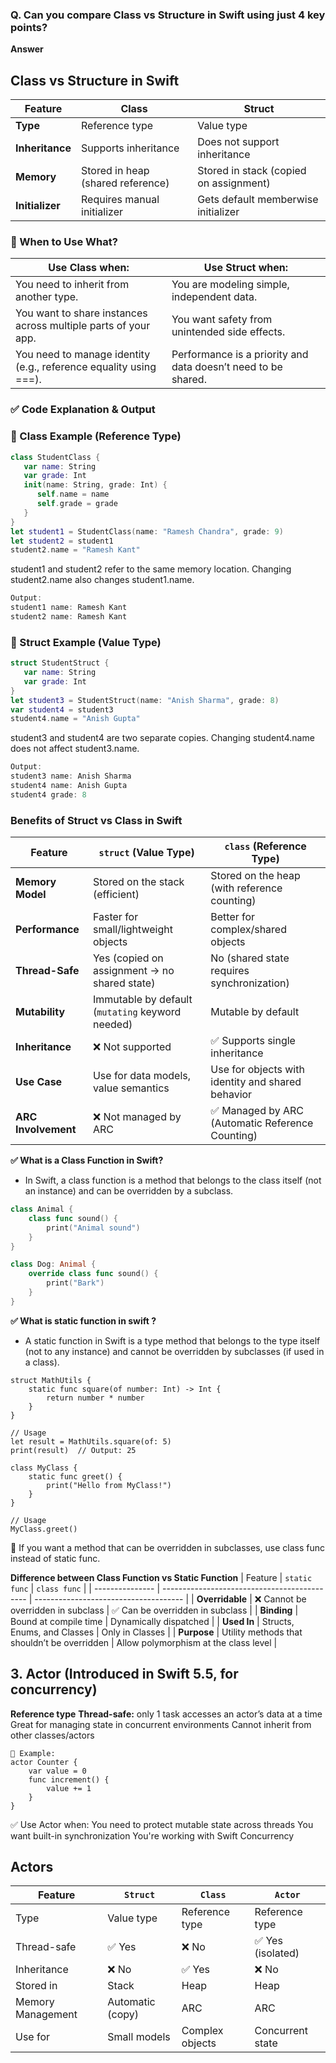 ### Q. Can you compare Class vs Structure in Swift using just 4 key points?
**Answer**

## Class vs Structure in Swift

| Feature        | Class                                  | Struct                                  |
|----------------|-----------------------------------------|------------------------------------------|
| **Type**       | Reference type                          | Value type                               |
| **Inheritance**| Supports inheritance                    | Does not support inheritance             |
| **Memory**     | Stored in heap (shared reference)       | Stored in stack (copied on assignment)   |
| **Initializer**| Requires manual initializer             | Gets default memberwise initializer      |


### 🧠 When to Use What?

| Use Class when:                                                   | Use Struct when:                                              |
|-------------------------------------------------------------------|---------------------------------------------------------------|
| You need to inherit from another type.                            | You are modeling simple, independent data.                    |
| You want to share instances across multiple parts of your app.    | You want safety from unintended side effects.                 |
| You need to manage identity (e.g., reference equality using ===). | Performance is a priority and data doesn’t need to be shared. |


### ✅ Code Explanation & Output
### 🧠 Class Example (Reference Type)

```swift 
class StudentClass {
   var name: String
   var grade: Int
   init(name: String, grade: Int) {
      self.name = name
      self.grade = grade
   }
}
let student1 = StudentClass(name: "Ramesh Chandra", grade: 9)
let student2 = student1
student2.name = "Ramesh Kant"
````
student1 and student2 refer to the same memory location.
Changing student2.name also changes student1.name.

```swift 
Output:
student1 name: Ramesh Kant
student2 name: Ramesh Kant
```

### 🧠 Struct Example (Value Type)

```swift 
struct StudentStruct {
   var name: String
   var grade: Int
}
let student3 = StudentStruct(name: "Anish Sharma", grade: 8)
var student4 = student3
student4.name = "Anish Gupta"
```
student3 and student4 are two separate copies.
Changing student4.name does not affect student3.name.

```swift 
Output:
student3 name: Anish Sharma
student4 name: Anish Gupta
student4 grade: 8
```


### Benefits of Struct vs Class in Swift

| Feature             | `struct` (Value Type)                            | `class` (Reference Type)                          |
| ------------------- | ------------------------------------------------ | ------------------------------------------------- |
| **Memory Model**    | Stored on the stack (efficient)                  | Stored on the heap (with reference counting)      |
| **Performance**     | Faster for small/lightweight objects             | Better for complex/shared objects                 |
| **Thread-Safe**     | Yes (copied on assignment → no shared state)     | No (shared state requires synchronization)        |
| **Mutability**      | Immutable by default (`mutating` keyword needed) | Mutable by default                                |
| **Inheritance**     | ❌ Not supported                                  | ✅ Supports single inheritance                     |
| **Use Case**        | Use for data models, value semantics             | Use for objects with identity and shared behavior |
| **ARC Involvement** | ❌ Not managed by ARC                             | ✅ Managed by ARC (Automatic Reference Counting)   |



**✅ What is a Class Function in Swift?**
   - In Swift, a class function is a method that belongs to the class itself (not an instance) and can be overridden by a subclass.
```swift
class Animal {
    class func sound() {
        print("Animal sound")
    }
}

class Dog: Animal {
    override class func sound() {
        print("Bark")
    }
}
```

**✅ What is static function in swift ?**
- A static function in Swift is a type method that belongs to the type itself (not to any instance) and cannot be overridden by subclasses (if used in a class).

```
struct MathUtils {
    static func square(of number: Int) -> Int {
        return number * number
    }
}

// Usage
let result = MathUtils.square(of: 5)
print(result)  // Output: 25
```
```
class MyClass {
    static func greet() {
        print("Hello from MyClass!")
    }
}

// Usage
MyClass.greet()

```
🔁 If you want a method that can be overridden in subclasses, use class func instead of static func.

**Difference between Class Function vs Static Function**
| Feature         | `static func`                                | `class func`                          |
| --------------- | -------------------------------------------- | ------------------------------------- |
| **Overridable** | ❌ Cannot be overridden in subclass           | ✅ Can be overridden in subclass       |
| **Binding**     | Bound at compile time                        | Dynamically dispatched                |
| **Used In**     | Structs, Enums, and Classes                  | Only in Classes                       |
| **Purpose**     | Utility methods that shouldn’t be overridden | Allow polymorphism at the class level |


## 3. Actor (Introduced in Swift 5.5, for concurrency)
**Reference type**
**Thread-safe:** only 1 task accesses an actor’s data at a time
Great for managing state in concurrent environments
Cannot inherit from other classes/actors
```
🔸 Example:
actor Counter {
    var value = 0
    func increment() {
        value += 1
    }
}
```
✅ Use Actor when:
You need to protect mutable state across threads
You want built-in synchronization
You're working with Swift Concurrency

## Actors
| Feature           | `Struct`         | `Class`         | `Actor`          |
| ----------------- | ---------------- | --------------- | ---------------- |
| Type              | Value type       | Reference type  | Reference type   |
| Thread-safe       | ✅ Yes            | ❌ No            | ✅ Yes (isolated) |
| Inheritance       | ❌ No             | ✅ Yes           | ❌ No             |
| Stored in         | Stack            | Heap            | Heap             |
| Memory Management | Automatic (copy) | ARC             | ARC              |
| Use for           | Small models     | Complex objects | Concurrent state |

